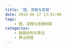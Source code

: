 ```yaml
---
title: '图、深搜与宽搜'
date: 2019-06-27 13:52:09
tags:
	- 图、深搜与宽搜刷题
categories: 
	- 数据结构与算法
	- 算法刷题
---
```


